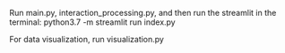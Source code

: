 Run main.py, interaction_processing.py, and then run the streamlit in the terminal: 
python3.7 -m streamlit run index.py

For data visualization, run visualization.py
